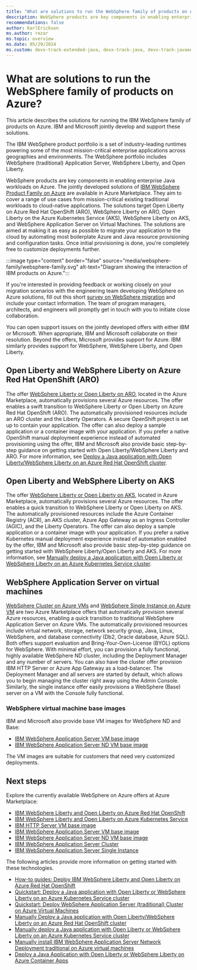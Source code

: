```yaml
---
title: "What are solutions to run the WebSphere family of products on Azure"
description: WebSphere products are key components in enabling enterprise Java workloads on Azure. IBM and Microsoft collaborate on a complete set of jointly developed and supported solutions for the product family.
recommendations: false
author: KarlErickson
ms.author: rezar
ms.topic: overview
ms.date: 05/29/2024
ms.custom: devx-track-extended-java, devx-track-java, devx-track-javaee, devx-track-javaee-websphere, template-overview, linux-related-content
---
```


# What are solutions to run the WebSphere family of products on Azure?

This article describes the solutions for running the IBM WebSphere family of products on Azure. IBM and Microsoft jointly develop and support these solutions.

The IBM WebSphere product portfolio is a set of industry-leading runtimes powering some of the most mission-critical enterprise applications across geographies and environments. The WebSphere portfolio includes WebSphere (traditional) Application Server, WebSphere Liberty, and Open Liberty. 

WebSphere products are key components in enabling enterprise Java workloads on Azure. The jointly developed solutions of [IBM WebSphere Product Family on Azure](https://azuremarketplace.microsoft.com/marketplace/apps/ibm-usa-ny-armonk-hq-6275750-ibmcloud-aiops.2021-02-17_websphere_offerings_contact_me?tab=Overview) are available in Azure Marketplace. They aim to cover a range of use cases from mission-critical existing traditional workloads to cloud-native applications. The solutions target Open Liberty on Azure Red Hat OpenShift (ARO), WebSphere Liberty on ARO, Open Liberty on the Azure Kubernetes Service (AKS), WebSphere Liberty on AKS, and WebSphere Application Server on Virtual Machines. The solutions are aimed at making it as easy as possible to migrate your application to the cloud by automating most boilerplate Azure and Java resource provisioning and configuration tasks. Once initial provisioning is done, you're completely free to customize deployments further.

:::image type="content" border="false" source="media/websphere-family/websphere-family.svg" alt-text="Diagram showing the interaction of IBM products on Azure.":::

If you're interested in providing feedback or working closely on your migration scenarios with the engineering team developing WebSphere on Azure solutions, fill out this short [survey on WebSphere migration](https://aka.ms/websphere-on-azure-survey) and include your contact information. The team of program managers, architects, and engineers will promptly get in touch with you to initiate close collaboration.

You can open support issues on the jointly developed offers with either IBM or Microsoft. When appropriate, IBM and Microsoft collaborate on their resolution. Beyond the offers, Microsoft provides support for Azure. IBM similarly provides support for WebSphere, WebSphere Liberty, and Open Liberty.

## Open Liberty and WebSphere Liberty on Azure Red Hat OpenShift (ARO)

The offer [WebSphere Liberty or Open Liberty on ARO](https://ibm.biz/liberty-aro), located in the Azure Marketplace, automatically provisions several Azure resources. The offer enables a swift transition to WebSphere Liberty or Open Liberty on Azure Red Hat OpenShift (ARO). The automatically provisioned resources include an ARO cluster and the Liberty Operators. A secure OpenShift project is set up to contain your application. The offer can also deploy a sample application or a container image with your application. If you prefer a native OpenShift manual deployment experience instead of automated provisioning using the offer, IBM and Microsoft also provide basic step-by-step guidance on getting started with Open Liberty/WebSphere Liberty and ARO. For more information, see [Deploy a Java application with Open Liberty/WebSphere Liberty on an Azure Red Hat OpenShift cluster](liberty-on-aro.md).

## Open Liberty and WebSphere Liberty on AKS

The offer [WebSphere Liberty or Open Liberty on AKS](https://ibm.biz/liberty-aks), located in Azure Marketplace, automatically provisions several Azure resources. The offer enables a quick transition to WebSphere Liberty or Open Liberty on AKS. The automatically provisioned resources include the Azure Container Registry (ACR), an AKS cluster, Azure App Gateway as an Ingress Controller (AGIC), and the Liberty Operators. The offer can also deploy a sample application or a container image with your application. If you prefer a native Kubernetes manual deployment experience instead of automation enabled by the offer, IBM and Microsoft also provide basic step-by-step guidance on getting started with WebSphere Liberty/Open Liberty and AKS. For more information, see [Manually deploy a Java application with Open Liberty or WebSphere Liberty on an Azure Kubernetes Service cluster](howto-deploy-java-liberty-app-manual.md).

## WebSphere Application Server on virtual machines

[WebSphere Cluster on Azure VMs](https://ibm.biz/twas-cluster-portal) and [WebSphere Single Instance on Azure VM](https://ibm.biz/twas-single-portal) are two Azure Marketplace offers that automatically provision several Azure resources, enabling a quick transition to traditional WebSphere Application Server on Azure VMs. The automatically provisioned resources include virtual network, storage, network security group, Java, Linux, WebSphere, and database connectivity (Db2, Oracle database, Azure SQL). Both offers support evaluation and Bring-Your-Own-License (BYOL) options for WebSphere. With minimal effort, you can provision a fully functional, highly available WebSphere ND cluster, including the Deployment Manager and any number of servers. You can also have the cluster offer provision IBM HTTP Server or Azure App Gateway as a load-balancer. The Deployment Manager and all servers are started by default, which allows you to begin managing the cluster right away using the Admin Console. Similarly, the single instance offer easily provisions a WebSphere (Base) server on a VM with the Console fully functional.

### WebSphere virtual machine base images

IBM and Microsoft also provide base VM images for WebSphere ND and Base:
- [IBM WebSphere Application Server VM base image](https://ibm.biz/twas-base-portal)
- [IBM WebSphere Application Server ND VM base image](https://ibm.biz/twas-nd-portal)

The VM images are suitable for customers that need very customized deployments.

## Next steps

Explore the currently available WebSphere on Azure offers at Azure Marketplace:

- [IBM WebSphere Liberty and Open Liberty on Azure Red Hat OpenShift](https://ibm.biz/liberty-aro)
- [IBM WebSphere Liberty and Open Liberty on Azure Kubernetes Service](https://ibm.biz/liberty-aks)
- [IBM HTTP Server VM base image](https://ibm.biz/twas-ihs-portal)
- [IBM WebSphere Application Server VM base image](https://ibm.biz/twas-base-portal)
- [IBM WebSphere Application Server ND VM base image](https://ibm.biz/twas-nd-portal)
- [IBM WebSphere Application Server Cluster](https://ibm.biz/twas-cluster-portal)
- [IBM WebSphere Application Server Single Instance](https://ibm.biz/twas-single-portal)

The following articles provide more information on getting started with these technologies.
- [How-to guides: Deploy IBM WebSphere Liberty and Open Liberty on Azure Red Hat OpenShift](/azure/openshift/howto-deploy-java-liberty-app?toc=/azure/developer/java/ee/toc.json&bc=/azure/developer/java/breadcrumb/toc.json)
- [Quickstart: Deploy a Java application with Open Liberty or WebSphere Liberty on an Azure Kubernetes Service cluster](/azure/aks/howto-deploy-java-liberty-app?toc=/azure/developer/java/ee/toc.json&bc=/azure/developer/java/breadcrumb/toc.json)
- [Quickstart: Deploy WebSphere Application Server (traditional) Cluster on Azure Virtual Machines](traditional-websphere-application-server-virtual-machines.md)
- [Manually Deploy a Java application with Open Liberty/WebSphere Liberty on an Azure Red Hat OpenShift cluster](liberty-on-aro.md)
- [Manually deploy a Java application with Open Liberty or WebSphere Liberty on an Azure Kubernetes Service cluster](howto-deploy-java-liberty-app-manual.md)
- [Manually install IBM WebSphere Application Server Network Deployment traditional on Azure virtual machines](/azure/developer/java/migration/migrate-websphere-to-azure-vm-manually?toc=/azure/developer/java/ee/toc.json&bc=/azure/developer/java/breadcrumb/toc.json)
- [Deploy a Java Application with Open Liberty or WebSphere Liberty on Azure Container Apps](deploy-java-liberty-app-aca.md)
